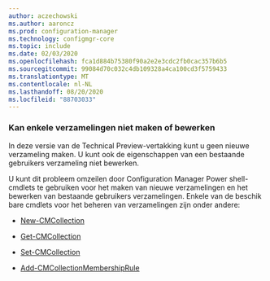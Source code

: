 ```yaml
---
author: aczechowski
ms.author: aaroncz
ms.prod: configuration-manager
ms.technology: configmgr-core
ms.topic: include
ms.date: 02/03/2020
ms.openlocfilehash: fca1d884b75380f90a2e2e3cdc2fb0cac357b6b5
ms.sourcegitcommit: 99084d70c032c4db109328a4ca100cd3f5759433
ms.translationtype: MT
ms.contentlocale: nl-NL
ms.lasthandoff: 08/20/2020
ms.locfileid: "88703033"
---
```

### <a name="cant-create-or-edit-some-collections"></a><a name="ki_coll"></a> Kan enkele verzamelingen niet maken of bewerken

<!--6197183-->
In deze versie van de Technical Preview-vertakking kunt u geen nieuwe verzameling maken. U kunt ook de eigenschappen van een bestaande gebruikers verzameling niet bewerken.

U kunt dit probleem omzeilen door Configuration Manager Power shell-cmdlets te gebruiken voor het maken van nieuwe verzamelingen en het bewerken van bestaande gebruikers verzamelingen. Enkele van de beschik bare cmdlets voor het beheren van verzamelingen zijn onder andere:

- [New-CMCollection](/powershell/module/configurationmanager/new-cmcollection?view=sccm-ps)

- [Get-CMCollection](/powershell/module/configurationmanager/get-cmcollection?view=sccm-ps)

- [Set-CMCollection](/powershell/module/configurationmanager/set-cmcollection?view=sccm-ps#related-links)

- [Add-CMCollectionMembershipRule](/powershell/module/configurationmanager/add-cmcollectionmembershiprule?view=sccm-ps)